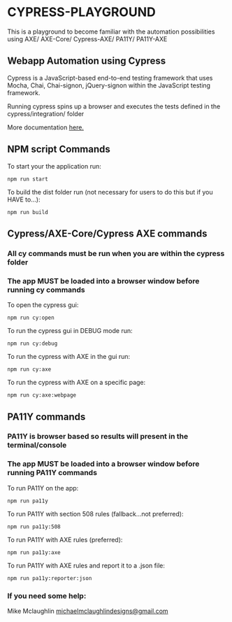 # CYPRESS-PLAYGROUND
This is a playground to become familiar with the automation possibilities using AXE/ AXE-Core/ Cypress-AXE/ PA11Y/ PA11Y-AXE
## Webapp Automation using Cypress

Cypress is a JavaScript-based end-to-end testing framework that uses Mocha, Chai, Chai-signon, jQuery-signon within the JavaScript testing framework. 

Running cypress spins up a browser and executes the tests defined in the cypress/integration/ folder

More documentation [here.](https://docs.cypress.io/guides/overview/why-cypress.html#In-a-nutshell)

## NPM script Commands
To start your the application run:
```
npm run start
```
To build the dist folder run (not necessary for users to do this but if you HAVE to...):
```
npm run build
```
## Cypress/AXE-Core/Cypress AXE commands
### All cy commands must be run when you are within the cypress folder
### The app MUST be loaded into a browser window before running cy commands

To open the cypress gui:
```
npm run cy:open
```
To run the cypress gui in DEBUG mode run:
```
npm run cy:debug
```
To run the cypress with AXE in the gui run:
```
npm run cy:axe
```
To run the cypress with AXE on a specific page:
```
npm run cy:axe:webpage
```
## PA11Y commands
### PA11Y is browser based so results will present in the terminal/console
### The app MUST be loaded into a browser window before running PA11Y commands
To run PA11Y on the app:
```
npm run pa11y
```
To run PA11Y with section 508 rules (fallback...not preferred):
```
npm run pa11y:508
```
To run PA11Y with AXE rules (preferred):
```
npm run pa11y:axe
```
To run PA11Y with AXE rules and report it to a .json file:
```
npm run pa11y:reporter:json
```

### If you need some help:
Mike Mclaughlin
michaelmclaughlindesigns@gmail.com
